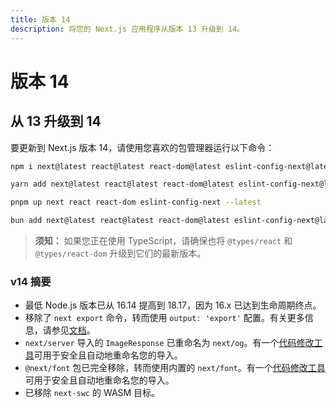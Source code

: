```yaml
---
title: 版本 14
description: 将您的 Next.js 应用程序从版本 13 升级到 14。
---
```


# 版本 14
## 从 13 升级到 14

要更新到 Next.js 版本 14，请使用您喜欢的包管理器运行以下命令：

```bash 
npm i next@latest react@latest react-dom@latest eslint-config-next@latest
```

```bash 
yarn add next@latest react@latest react-dom@latest eslint-config-next@latest
```

```bash 
pnpm up next react react-dom eslint-config-next --latest
```

```bash 
bun add next@latest react@latest react-dom@latest eslint-config-next@latest
```

> **须知：** 如果您正在使用 TypeScript，请确保也将 `@types/react` 和 `@types/react-dom` 升级到它们的最新版本。

### v14 摘要

- 最低 Node.js 版本已从 16.14 提高到 18.17，因为 16.x 已达到生命周期终点。
- 移除了 `next export` 命令，转而使用 `output: 'export'` 配置。有关更多信息，请参见[文档](https://nextjs.org/docs/app/building-your-application/deploying/static-exports)。
- `next/server` 导入的 `ImageResponse` 已重命名为 `next/og`。有一个[代码修改工具](/docs/app/building-your-application/upgrading/codemods#next-og-import)可用于安全且自动地重命名您的导入。
- `@next/font` 包已完全移除，转而使用内置的 `next/font`。有一个[代码修改工具](/docs/app/building-your-application/upgrading/codemods#built-in-next-font)可用于安全且自动地重命名您的导入。
- 已移除 `next-swc` 的 WASM 目标。